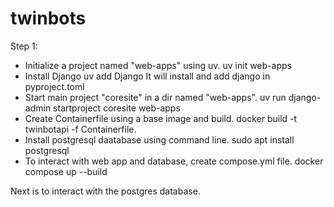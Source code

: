 # twinbots



Step 1:
  - Initialize a project named "web-apps" using uv.
    uv init web-apps
  - Install Django
    uv add Django
    It will install and add django in pyproject.toml
  - Start main project "coresite" in a dir named "web-apps".
    uv run django-admin startproject coresite web-apps
  - Create Containerfile using a base image and build.
    docker build -t twinbotapi -f Containerfile.
  - Install postgresql daatabase using command line.
    sudo apt install postgresql
  - To interact with web app and database, create compose.yml file.
    docker compose up --build

  Next is to interact with the postgres database.
    
